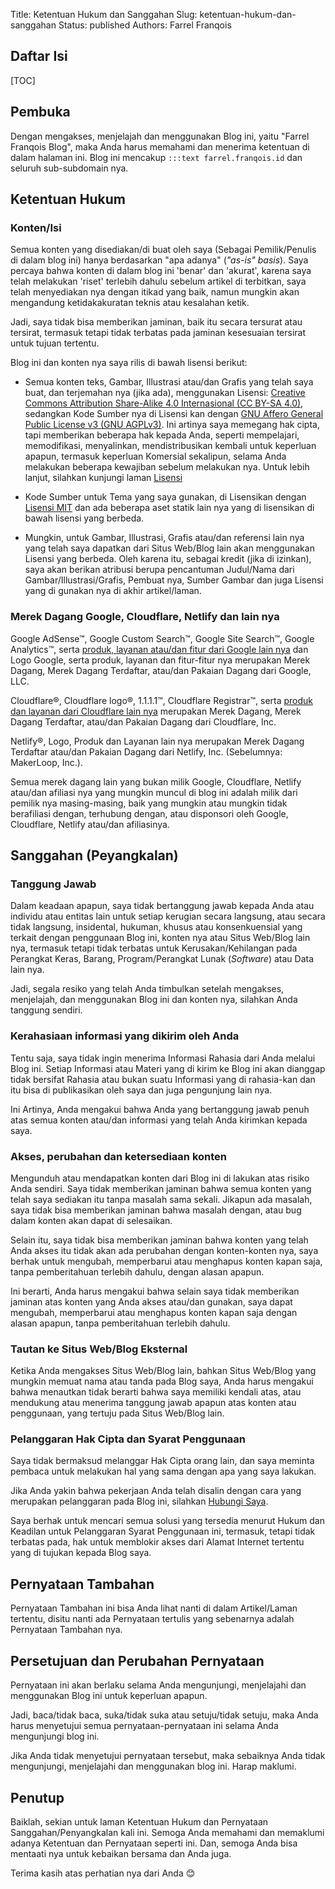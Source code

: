 Title: Ketentuan Hukum dan Sanggahan
Slug: ketentuan-hukum-dan-sanggahan
Status: published
Authors: Farrel Franqois

## Daftar Isi
[TOC]

## Pembuka
Dengan mengakses, menjelajah dan menggunakan Blog ini, yaitu "Farrel Franqois Blog", maka Anda harus memahami dan menerima ketentuan di dalam halaman ini. Blog ini mencakup `:::text farrel.franqois.id` dan seluruh sub-subdomain nya.

## Ketentuan Hukum
### Konten/Isi
Semua konten yang disediakan/di buat oleh saya (Sebagai Pemilik/Penulis di dalam blog ini) hanya berdasarkan "apa adanya" (*"as-is" basis*). Saya percaya bahwa konten di dalam blog ini 'benar' dan 'akurat', karena saya telah melakukan 'riset' terlebih dahulu sebelum artikel di terbitkan, saya telah menyediakan nya dengan itikad yang baik, namun mungkin akan mengandung ketidakakuratan teknis atau kesalahan ketik.

Jadi, saya tidak bisa memberikan jaminan, baik itu secara tersurat atau tersirat, termasuk tetapi tidak terbatas pada jaminan kesesuaian tersirat untuk tujuan tertentu.

Blog ini dan konten nya saya rilis di bawah lisensi berikut:

- Semua konten teks, Gambar, Illustrasi atau/dan Grafis yang telah saya buat, dan terjemahan nya (jika ada), menggunakan Lisensi: [Creative Commons Attribution Share-Alike 4.0 Internasional (CC BY-SA 4.0)](https://creativecommons.org/licenses/by-sa/4.0/), sedangkan Kode Sumber nya di Lisensi kan dengan [GNU Affero General Public License v3 (GNU AGPLv3)](https://github.com/FarrelF/FarrelF-Blog/blob/master/LICENSE). Ini artinya saya memegang hak cipta, tapi memberikan beberapa hak kepada Anda, seperti mempelajari, memodifikasi, menyalinkan, mendistribusikan kembali untuk keperluan apapun, termasuk keperluan Komersial sekalipun, selama Anda melakukan beberapa kewajiban sebelum melakukan nya. Untuk lebih lanjut, silahkan kunjungi laman [Lisensi]({filename}/pages/lisensi.md)
  
- Kode Sumber untuk Tema yang saya gunakan, di Lisensikan dengan [Lisensi MIT](https://github.com/FarrelF/Modified-Flex/blob/master/LICENSE) dan ada beberapa aset statik lain nya yang di lisensikan di bawah lisensi yang berbeda.

- Mungkin, untuk Gambar, Illustrasi, Grafis atau/dan referensi lain nya yang telah saya dapatkan dari Situs Web/Blog lain akan menggunakan Lisensi yang berbeda. Oleh karena itu, sebagai kredit (jika di izinkan), saya akan berikan atribusi berupa pencantuman Judul/Nama dari Gambar/Illustrasi/Grafis, Pembuat nya, Sumber Gambar dan juga Lisensi yang di gunakan nya di akhir artikel/laman.


### Merek Dagang Google, Cloudflare, Netlify dan lain nya
Google AdSense&trade;, Google Custom Search&trade;, Google Site Search&trade;, Google Analytics&trade;, serta [produk, layanan atau/dan fitur dari Google lain nya](https://www.google.com/permissions/trademark/trademark-list/) dan Logo Google, serta produk, layanan dan fitur-fitur nya merupakan Merek Dagang, Merek Dagang Terdaftar, atau/dan Pakaian Dagang dari Google, LLC.

Cloudflare&reg;, Cloudflare logo&reg;, 1.1.1.1&trade;, Cloudflare Registrar&trade;, serta [produk dan layanan dari Cloudflare lain nya](https://www.cloudflare.com/trademark/) merupakan Merek Dagang, Merek Dagang Terdaftar, atau/dan Pakaian Dagang dari Cloudflare, Inc. 

Netlify&reg;, Logo, Produk dan Layanan lain nya merupakan Merek Dagang Terdaftar atau/dan Pakaian Dagang dari Netlify, Inc. (Sebelumnya: MakerLoop, Inc.).

Semua merek dagang lain yang bukan milik Google, Cloudflare, Netlify atau/dan afiliasi nya yang mungkin muncul di blog ini adalah milik dari pemilik nya masing-masing, baik yang mungkin atau mungkin tidak berafiliasi dengan, terhubung dengan, atau disponsori oleh Google, Cloudflare, Netlify atau/dan afiliasinya.


## Sanggahan (Peyangkalan)
### Tanggung Jawab
Dalam keadaan apapun, saya tidak bertanggung jawab kepada Anda atau individu atau entitas lain untuk setiap kerugian secara langsung, atau secara tidak langsung, insidental, hukuman, khusus atau konsenkuensial yang terkait dengan penggunaan Blog ini, konten nya atau Situs Web/Blog lain nya, termasuk tetapi tidak terbatas untuk Kerusakan/Kehilangan pada Perangkat Keras, Barang, Program/Perangkat Lunak (*Software*) atau Data lain nya.

Jadi, segala resiko yang telah Anda timbulkan setelah mengakses, menjelajah, dan menggunakan Blog ini dan konten nya, silahkan Anda tanggung sendiri.


### Kerahasiaan informasi yang dikirim oleh Anda
Tentu saja, saya tidak ingin menerima Informasi Rahasia dari Anda melalui Blog ini. Setiap Informasi atau Materi yang di kirim ke Blog ini akan dianggap tidak bersifat Rahasia atau bukan suatu Informasi yang di rahasia-kan dan itu bisa di publikasikan oleh saya dan juga pengunjung lain nya.

Ini Artinya, Anda mengakui bahwa Anda yang bertanggung jawab penuh atas semua konten atau/dan informasi yang telah Anda kirimkan kepada saya.


### Akses, perubahan dan ketersediaan konten
Mengunduh atau mendapatkan konten dari Blog ini di lakukan atas risiko Anda sendiri. Saya tidak memberikan jaminan bahwa semua konten yang telah saya sediakan itu tanpa masalah sama sekali. Jikapun ada masalah, saya tidak bisa memberikan jaminan bahwa masalah dengan, atau bug dalam konten akan dapat di selesaikan.

Selain itu, saya tidak bisa memberikan jaminan bahwa konten yang telah Anda akses itu tidak akan ada perubahan dengan konten-konten nya, saya berhak untuk mengubah, memperbarui atau menghapus konten kapan saja, tanpa pemberitahuan terlebih dahulu, dengan alasan apapun.

Ini berarti, Anda harus mengakui bahwa selain saya tidak memberikan jaminan atas konten yang Anda akses atau/dan gunakan, saya dapat mengubah, memperbarui atau menghapus konten kapan saja dengan alasan apapun, tanpa pemberitahuan terlebih dahulu.


### Tautan ke Situs Web/Blog Eksternal
Ketika Anda mengakses Situs Web/Blog lain, bahkan Situs Web/Blog yang mungkin memuat nama atau tanda pada Blog saya, Anda harus mengakui bahwa menautkan tidak berarti bahwa saya memiliki kendali atas, atau mendukung atau menerima tanggung jawab apapun atas konten atau penggunaan, yang tertuju pada Situs Web/Blog lain.


### Pelanggaran Hak Cipta dan Syarat Penggunaan
Saya tidak bermaksud melanggar Hak Cipta orang lain, dan saya meminta pembaca untuk melakukan hal yang sama dengan apa yang saya lakukan.

Jika Anda yakin bahwa pekerjaan Anda telah disalin dengan cara yang merupakan pelanggaran pada Blog ini, silahkan [Hubungi Saya]({filename}/pages/hubungi-saya.md).

Saya berhak untuk mencari semua solusi yang tersedia menurut Hukum dan Keadilan untuk Pelanggaran Syarat Penggunaan ini, termasuk, tetapi tidak terbatas pada, hak untuk memblokir akses dari Alamat Internet tertentu yang di tujukan kepada Blog saya.


## Pernyataan Tambahan
Pernyataan Tambahan ini bisa Anda lihat nanti di dalam Artikel/Laman tertentu, disitu nanti ada Pernyataan tertulis yang sebenarnya adalah Pernyataan Tambahan nya.


## Persetujuan dan Perubahan Pernyataan
Pernyataan ini akan berlaku selama Anda mengunjungi, menjelajahi dan menggunakan Blog ini untuk keperluan apapun.

Jadi, baca/tidak baca, suka/tidak suka atau setuju/tidak setuju, maka Anda harus menyetujui semua pernyataan-pernyataan ini selama Anda mengunjungi blog ini.

Jika Anda tidak menyetujui pernyataan tersebut, maka sebaiknya Anda tidak mengunjungi, menjelajahi dan menggunakan blog ini. Harap maklumi.

## Penutup
Baiklah, sekian untuk laman Ketentuan Hukum dan Pernyataan Sanggahan/Penyangkalan kali ini. Semoga Anda memahami dan memaklumi adanya Ketentuan dan Pernyataan seperti ini. Dan, semoga Anda bisa mentaati nya untuk kebaikan bersama dan Anda juga.

Terima kasih atas perhatian nya dari Anda :blush:
